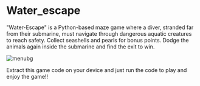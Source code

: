 # Water_escape
"Water-Escape" is a Python-based maze game where a diver, stranded far from their submarine, must navigate through dangerous aquatic creatures to reach safety. Collect seashells and pearls for bonus points. Dodge the animals again inside the submarine and find the exit to win.


![menubg](https://github.com/PranjalAyare/Water_escape/assets/122768513/68cbad35-3215-485c-b535-244a5f451a3a)


Extract this game code on your device and just run the code to play and enjoy the game!!
